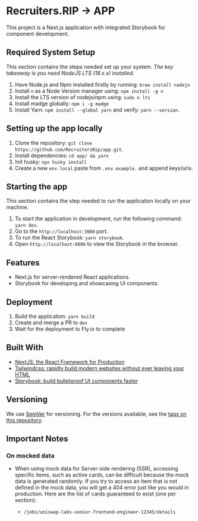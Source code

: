 # Recruiters.RIP -> APP

This project is a Next.js application with integrated Storybook for component development.

## Required System Setup

This section contains the steps needed set up your system.
_The key takeaway is you need NodeJS LTS (18.x.x) installed._

1. Have Node.js and Npm installed firstly by running: `brew install nodejs`
2. Install `n` as a Node Version manager using: `npm install -g n`
3. Install the LTS version of nodejs/npm using: `sudo n lts`
4. Install madge globally: `npm i -g madge`
5. Install Yarn: `npm install --global yarn` and verify: `yarn --version`.

## Setting up the app locally

1. Clone the repository: `git clone https://github.com/RecruitersRip/app.git`.
2. Install dependencies: `cd app/ && yarn`
3. Init husky: `npx husky install`
4. Create a new `env.local` paste from `.env.example.` and append keys/uris.

## Starting the app

This section contains the step needed to run the application locally on your machine.

1. To start the application in development, run the following command: `yarn dev`.
2. Go to the `http://localhost:3000` port.
3. To run the React Storybook: `yarn storybook`.
4. Open `http://localhost:6006` to view the Storybook in the browser.

## Features

- Next.js for server-rendered React applications.
- Storybook for developing and showcasing UI components.

## Deployment

1. Build the application: `yarn build`
2. Create and merge a PR to `dev`
3. Wait for the deployment to Fly.io to complete

## Built With

- [NextJS: the React Framework for Production](https://nextjs.org/docs)
- [Tailwindcss: rapidly build modern websites without ever leaving your HTML](https://tailwindcss.com/)
- [Storybook: build bulletproof UI components faster](https://storybook.js.org)

## Versioning

We use [SemVer](http://semver.org/) for versioning. For the versions available, see the [tags on this repository](https://github.com/recruitersrip/app/tags).

## Important Notes

### On mocked data

- When using mock data for Server-side rendering (SSR), accessing specific items, such as active cards, can be difficult because the mock data is generated randomly. If you try to access an item that is not defined in the mock data, you will get a 404 error just like you would in production. Here are the list of cards guaranteed to exist (one per section):

  - `/jobs/uniswap-labs-senior-frontend-engineer-12345/details`
